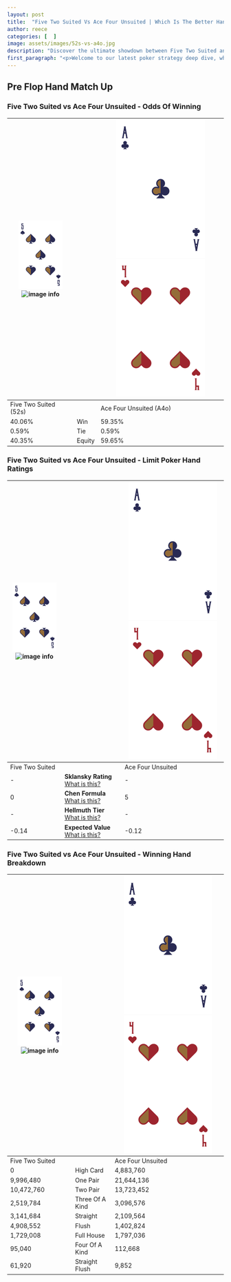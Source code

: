 ```yaml
---
layout: post
title:  "Five Two Suited Vs Ace Four Unsuited | Which Is The Better Hand In Poker? A Complete Guide"
author: reece
categories: [  ]
image: assets/images/52s-vs-a4o.jpg
description: "Discover the ultimate showdown between Five Two Suited and Ace Four Unsuited in poker! Uncover the odds, strategies, and scenarios where one hand triumphs over the other. Get ready to up your poker game with this thrilling analysis."
first_paragraph: "<p>Welcome to our latest poker strategy deep dive, where we're pitting two distinct hands against each other in a high-stakes showdown: Five Two Suited vs Ace Four Unsuited.</p><p>In the dynamic world of poker, every decision counts, and knowing which hand holds the upper hand is key to your success at the table.</p><p>In this article, we'll dissect these two hands, explore the scenarios where one dominates the other, and equip you with the knowledge to make strategic choices that can tip the odds in your favor.</p><p>Get ready to unravel the intriguing dynamics of these poker hands and elevate your game to new heights.</p>"
---
```




[comment]: # (sp0)

## Pre Flop Hand Match Up

<div class="table hand-ratings" markdown="1"> 



### Five Two Suited vs Ace Four Unsuited - Odds Of Winning


    
| ![image info](assets/images/hand1/5.png) ![image info](assets/images/hand1/2s.png) |  | ![image info](assets/images/hand2/A.png) ![image info](assets/images/hand2/4o.png) |
| -------- | -------- | -------- |
| Five Two Suited (52s) |  | Ace Four Unsuited (A4o) |
| 40.06% | Win | 59.35% |
| 0.59% | Tie | 0.59% |
| 40.35% | Equity | 59.65% |




[comment]: # (sp1)



### Five Two Suited vs Ace Four Unsuited - Limit Poker Hand Ratings


    
| ![image info](assets/images/hand1/5.png) ![image info](assets/images/hand1/2s.png) |  | ![image info](assets/images/hand2/A.png) ![image info](assets/images/hand2/4o.png) |
| -------- | -------- | -------- |
| Five Two Suited |  | Ace Four Unsuited |
| - | **Sklansky Rating** [What is this?](/sklansky-rating-explained) | - |
| 0 | **Chen Formula** [What is this?](/chen-formula-explained) | 5 |
| - | **Hellmuth Tier** [What is this?](/Hellmuth-tier-explained) | - |
| -0.14 | **Expected Value** [What is this?](/expected-value-explained) | -0.12 |




[comment]: # (sp2)



### Five Two Suited vs Ace Four Unsuited - Winning Hand Breakdown


    
| ![image info](assets/images/hand1/5.png) ![image info](assets/images/hand1/2s.png) |  | ![image info](assets/images/hand2/A.png) ![image info](assets/images/hand2/4o.png) |
| -------- | -------- | -------- |
| Five Two Suited |  | Ace Four Unsuited |
| 0 | High Card | 4,883,760 |
| 9,996,480 | One Pair | 21,644,136 |
| 10,472,760 | Two Pair | 13,723,452 |
| 2,519,784 | Three Of A Kind | 3,096,576 |
| 3,141,684 | Straight | 2,109,564 |
| 4,908,552 | Flush | 1,402,824 |
| 1,729,008 | Full House | 1,797,036 |
| 95,040 | Four Of A Kind | 112,668 |
| 61,920 | Straight Flush | 9,852 |




[comment]: # (sp3)



</div>

[comment]: # (sp4)



[comment]: # (sp5)

